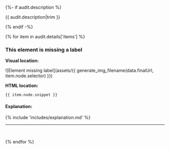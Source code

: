 {%- if audit.description %}

{{ audit.description|trim }}

{% endif -%}

{% for item in audit.details['items'] %}

### This element is missing a label

__Visual location:__

![Element missing label](assets/{{ generate_img_filename(data.finalUrl, item.node.selector) }})

__HTML location:__

```html
{{ item.node.snippet }}
```

#### Explanation:

{% include 'includes/explanation.md' %}

---
<br>

{% endfor %}